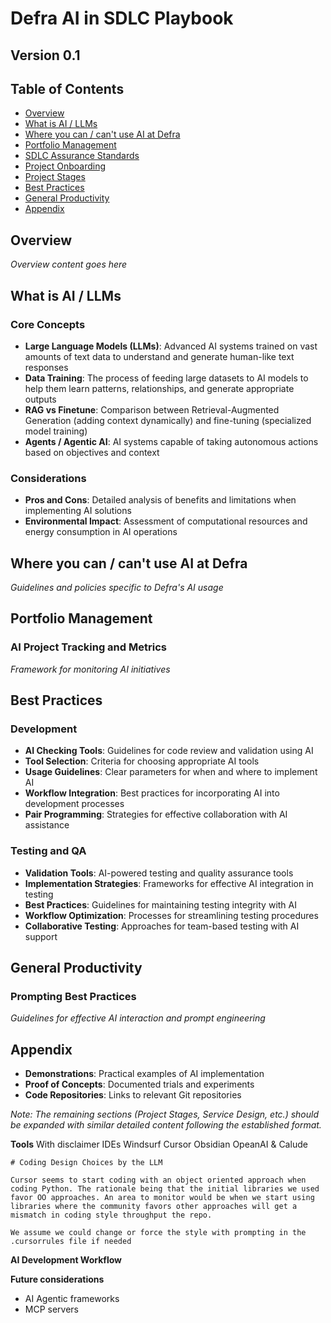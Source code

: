 # Defra AI in SDLC Playbook
## Version 0.1

## Table of Contents
- [Overview](#overview)
- [What is AI / LLMs](#what-is-ai--llms)
- [Where you can / can't use AI at Defra](#where-you-can--cant-use-ai-at-defra)
- [Portfolio Management](#portfolio-management)
- [SDLC Assurance Standards](#sdlc-assurance-standards)
- [Project Onboarding](#project-onboarding)
- [Project Stages](#project-stages)
- [Best Practices](#best-practices)
- [General Productivity](#general-productivity)
- [Appendix](#appendix)

## Overview
*Overview content goes here*

## What is AI / LLMs
### Core Concepts
* **Large Language Models (LLMs)**: Advanced AI systems trained on vast amounts of text data to understand and generate human-like text responses
* **Data Training**: The process of feeding large datasets to AI models to help them learn patterns, relationships, and generate appropriate outputs
* **RAG vs Finetune**: Comparison between Retrieval-Augmented Generation (adding context dynamically) and fine-tuning (specialized model training)
* **Agents / Agentic AI**: AI systems capable of taking autonomous actions based on objectives and context

### Considerations
* **Pros and Cons**: Detailed analysis of benefits and limitations when implementing AI solutions
* **Environmental Impact**: Assessment of computational resources and energy consumption in AI operations

## Where you can / can't use AI at Defra
*Guidelines and policies specific to Defra's AI usage*

## Portfolio Management
### AI Project Tracking and Metrics
*Framework for monitoring AI initiatives*

## Best Practices

### Development
* **AI Checking Tools**: Guidelines for code review and validation using AI
* **Tool Selection**: Criteria for choosing appropriate AI tools
* **Usage Guidelines**: Clear parameters for when and where to implement AI
* **Workflow Integration**: Best practices for incorporating AI into development processes
* **Pair Programming**: Strategies for effective collaboration with AI assistance

### Testing and QA
* **Validation Tools**: AI-powered testing and quality assurance tools
* **Implementation Strategies**: Frameworks for effective AI integration in testing
* **Best Practices**: Guidelines for maintaining testing integrity with AI
* **Workflow Optimization**: Processes for streamlining testing procedures
* **Collaborative Testing**: Approaches for team-based testing with AI support

## General Productivity
### Prompting Best Practices
*Guidelines for effective AI interaction and prompt engineering*

## Appendix
* **Demonstrations**: Practical examples of AI implementation
* **Proof of Concepts**: Documented trials and experiments
* **Code Repositories**: Links to relevant Git repositories

*Note: The remaining sections (Project Stages, Service Design, etc.) should be expanded with similar detailed content following the established format.*


**Tools**
With disclaimer
IDEs
Windsurf
Cursor
Obsidian
OpeanAI & Calude

```
# Coding Design Choices by the LLM

Cursor seems to start coding with an object oriented approach when coding Python. The rationale being that the initial libraries we used favor OO approaches. An area to monitor would be when we start using libraries where the community favors other approaches will get a mismatch in coding style throughput the repo.

We assume we could change or force the style with prompting in the .cursorrules file if needed
```

**AI Development Workflow**


**Future considerations**
- AI Agentic frameworks
- MCP servers
